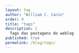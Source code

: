 ```yaml
---
layout: tag
author: "William C. Canin"
order: 0
title: "tags"
description: |
  Tags das postagens do weblog
published: true
permalink: /blog/tags/
---
```


<!-- There is no need to put anything here -->

